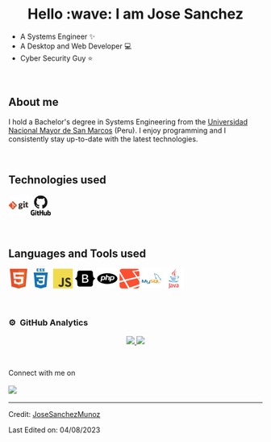 <div align="center">
  <h1 align="center">Hello :wave: I am Jose Sanchez </h1>
</div>

- A Systems Engineer :sparkles: 
- A Desktop and Web Developer :computer: 
- Cyber Security Guy ⭐

<br />

## About me 

I hold a Bachelor's degree in Systems Engineering from the
[Universidad Nacional Mayor de San Marcos](https://unmsm.edu.pe/) (Peru). I
enjoy programming and I consistently stay up-to-date with the latest
technologies.

<br />

## Technologies used

<img src="https://github.com/devicons/devicon/blob/master/icons/git/git-original-wordmark.svg" title="Git" alt="Git"
    width="40" height="40" />
<img src="https://github.com/devicons/devicon/blob/master/icons/github/github-original-wordmark.svg" title="Github"
    alt="Github" width="40" height="40" />


<br />

## Languages and Tools used

<img src="https://github.com/devicons/devicon/blob/master/icons/html5/html5-original.svg" title="HTML5" alt="HTML"
  width="40" height="40" />
<img src="https://github.com/devicons/devicon/blob/master/icons/css3/css3-plain-wordmark.svg" title="CSS3" alt="CSS"
  width="40" height="40" />
<img src="https://github.com/devicons/devicon/blob/master/icons/javascript/javascript-original.svg" title="JavaScript"
  alt="JavaScript" width="40" height="40" />
<img src="https://github.com/devicons/devicon/blob/master/icons/bootstrap/bootstrap-plain.svg" title="Bootstrap"
  alt="Bootstrap" width="40" height="40" />
<img src="https://github.com/devicons/devicon/blob/master/icons/php/php-plain.svg" title="PHP" alt="PHP" width="40"
  height="40" />
<img src="https://github.com/devicons/devicon/blob/master/icons/laravel/laravel-plain.svg" title="Laravel" alt="Laravel"
  width="40" height="40" />
<img src="https://github.com/devicons/devicon/blob/master/icons/mysql/mysql-original-wordmark.svg" title="MySQL"
  alt="MySQL" width="40" height="40" />
<img src="https://github.com/devicons/devicon/blob/master/icons/java/java-original-wordmark.svg" title="Java" alt="Java"
  width="40" height="40" />

<br />

### ⚙️ &nbsp;GitHub Analytics

<p align="center">
  <a href="https://github.com/JoseSanchezMunoz">
    <img height="180em"
      src="https://github-readme-stats-eight-theta.vercel.app/api?username=JoseSanchezMunoz&show_icons=true&theme=algolia&include_all_commits=true&count_private=true" />
    <img height="280em"
      src="https://github-readme-stats-eight-theta.vercel.app/api/top-langs/?username=JoseSanchezMunoz&theme=algolia" />
  </a>
</p>
<br>

<p>Connect with me on
  <br> <br>
  <a target="_blank" href="https://www.linkedin.com/in/jose-sanchez-munoz/"><img
      src="https://img.shields.io/badge/-LinkedIn-0077B5?style=for-the-badge&logo=Linkedin&logoColor=white"></img></a>
  <br>
</p>

---

Credit: [JoseSanchezMunoz](https://github.com/JoseSanchezMunoz)

Last Edited on: 04/08/2023
